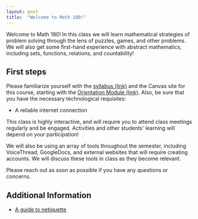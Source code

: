 ```yaml
---
layout: post
title:  "Welcome to Math 180!"
---
```

Welcome to Math 180!  In this class we will learn mathematical strategies of problem solving through the lens of puzzles, games, and other problems.
We will also get some first-hand experience with abstract mathematics, including sets, functions, relations, and countability!

## First steps

Please familiarize yourself with the [syllabus (link)](https://wcasper.github.io/math180fall2024/syllabus) and the Canvas site for this course, starting with the [Orientation Module (link)](https://csufullerton.instructure.com/courses/3456916/modules/9068583). Also, be sure that you have the necessary technological requisites:

* A reliable internet connection

This class is highly interactive, and will require you to attend class meetings regularly and be engaged. Activities and other students' learning will depend on your participation!

We will also be using an array of tools throughout the semester, including VoiceThread, GoogleDocs, and external websites that will require creating accounts. We will discuss these tools in class as they become relevant.

Please reach out as soon as possible if you have any questions or concerns.

## Additional Information

* [A guide to netiquette](https://titaniumhelp.fullerton.edu/m/StudentSelf-HelpGuide/l/646667-student-what-is-netiquette)

